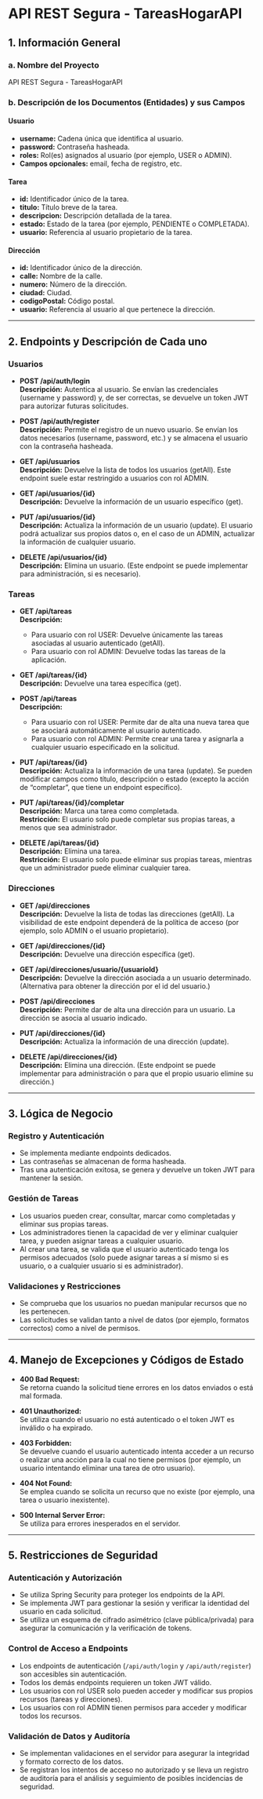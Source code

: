 # API REST Segura - TareasHogarAPI

## 1. Información General

### a. Nombre del Proyecto
API REST Segura - TareasHogarAPI

### b. Descripción de los Documentos (Entidades) y sus Campos

#### Usuario
- **username:** Cadena única que identifica al usuario.
- **password:** Contraseña hasheada.
- **roles:** Rol(es) asignados al usuario (por ejemplo, USER o ADMIN).
- **Campos opcionales:** email, fecha de registro, etc.

#### Tarea
- **id:** Identificador único de la tarea.
- **titulo:** Título breve de la tarea.
- **descripcion:** Descripción detallada de la tarea.
- **estado:** Estado de la tarea (por ejemplo, PENDIENTE o COMPLETADA).
- **usuario:** Referencia al usuario propietario de la tarea.

#### Dirección
- **id:** Identificador único de la dirección.
- **calle:** Nombre de la calle.
- **numero:** Número de la dirección.
- **ciudad:** Ciudad.
- **codigoPostal:** Código postal.
- **usuario:** Referencia al usuario al que pertenece la dirección.

---

## 2. Endpoints y Descripción de Cada uno

### Usuarios
- **POST /api/auth/login**  
  **Descripción:** Autentica al usuario. Se envían las credenciales (username y password) y, de ser correctas, se devuelve un token JWT para autorizar futuras solicitudes.

- **POST /api/auth/register**  
  **Descripción:** Permite el registro de un nuevo usuario. Se envían los datos necesarios (username, password, etc.) y se almacena el usuario con la contraseña hasheada.

- **GET /api/usuarios**  
  **Descripción:** Devuelve la lista de todos los usuarios (getAll). Este endpoint suele estar restringido a usuarios con rol ADMIN.

- **GET /api/usuarios/{id}**  
  **Descripción:** Devuelve la información de un usuario específico (get).

- **PUT /api/usuarios/{id}**  
  **Descripción:** Actualiza la información de un usuario (update). El usuario podrá actualizar sus propios datos o, en el caso de un ADMIN, actualizar la información de cualquier usuario.

- **DELETE /api/usuarios/{id}**  
  **Descripción:** Elimina un usuario. (Este endpoint se puede implementar para administración, si es necesario).

### Tareas
- **GET /api/tareas**  
  **Descripción:**
  - Para usuario con rol USER: Devuelve únicamente las tareas asociadas al usuario autenticado (getAll).
  - Para usuario con rol ADMIN: Devuelve todas las tareas de la aplicación.

- **GET /api/tareas/{id}**  
  **Descripción:** Devuelve una tarea específica (get).

- **POST /api/tareas**  
  **Descripción:**
  - Para usuario con rol USER: Permite dar de alta una nueva tarea que se asociará automáticamente al usuario autenticado.
  - Para usuario con rol ADMIN: Permite crear una tarea y asignarla a cualquier usuario especificado en la solicitud.

- **PUT /api/tareas/{id}**  
  **Descripción:** Actualiza la información de una tarea (update). Se pueden modificar campos como título, descripción o estado (excepto la acción de “completar”, que tiene un endpoint específico).

- **PUT /api/tareas/{id}/completar**  
  **Descripción:** Marca una tarea como completada.  
  **Restricción:** El usuario solo puede completar sus propias tareas, a menos que sea administrador.

- **DELETE /api/tareas/{id}**  
  **Descripción:** Elimina una tarea.  
  **Restricción:** El usuario solo puede eliminar sus propias tareas, mientras que un administrador puede eliminar cualquier tarea.

### Direcciones
- **GET /api/direcciones**  
  **Descripción:** Devuelve la lista de todas las direcciones (getAll). La visibilidad de este endpoint dependerá de la política de acceso (por ejemplo, solo ADMIN o el usuario propietario).

- **GET /api/direcciones/{id}**  
  **Descripción:** Devuelve una dirección específica (get).

- **GET /api/direcciones/usuario/{usuarioId}**  
  **Descripción:** Devuelve la dirección asociada a un usuario determinado. (Alternativa para obtener la dirección por el id del usuario.)

- **POST /api/direcciones**  
  **Descripción:** Permite dar de alta una dirección para un usuario. La dirección se asocia al usuario indicado.

- **PUT /api/direcciones/{id}**  
  **Descripción:** Actualiza la información de una dirección (update).

- **DELETE /api/direcciones/{id}**  
  **Descripción:** Elimina una dirección. (Este endpoint se puede implementar para administración o para que el propio usuario elimine su dirección.)

---

## 3. Lógica de Negocio

### Registro y Autenticación
- Se implementa mediante endpoints dedicados.
- Las contraseñas se almacenan de forma hasheada.
- Tras una autenticación exitosa, se genera y devuelve un token JWT para mantener la sesión.

### Gestión de Tareas
- Los usuarios pueden crear, consultar, marcar como completadas y eliminar sus propias tareas.
- Los administradores tienen la capacidad de ver y eliminar cualquier tarea, y pueden asignar tareas a cualquier usuario.
- Al crear una tarea, se valida que el usuario autenticado tenga los permisos adecuados (solo puede asignar tareas a sí mismo si es usuario, o a cualquier usuario si es administrador).

### Validaciones y Restricciones
- Se comprueba que los usuarios no puedan manipular recursos que no les pertenecen.
- Las solicitudes se validan tanto a nivel de datos (por ejemplo, formatos correctos) como a nivel de permisos.

---

## 4. Manejo de Excepciones y Códigos de Estado

- **400 Bad Request:**  
  Se retorna cuando la solicitud tiene errores en los datos enviados o está mal formada.

- **401 Unauthorized:**  
  Se utiliza cuando el usuario no está autenticado o el token JWT es inválido o ha expirado.

- **403 Forbidden:**  
  Se devuelve cuando el usuario autenticado intenta acceder a un recurso o realizar una acción para la cual no tiene permisos (por ejemplo, un usuario intentando eliminar una tarea de otro usuario).

- **404 Not Found:**  
  Se emplea cuando se solicita un recurso que no existe (por ejemplo, una tarea o usuario inexistente).

- **500 Internal Server Error:**  
  Se utiliza para errores inesperados en el servidor.

---

## 5. Restricciones de Seguridad

### Autenticación y Autorización
- Se utiliza Spring Security para proteger los endpoints de la API.
- Se implementa JWT para gestionar la sesión y verificar la identidad del usuario en cada solicitud.
- Se utiliza un esquema de cifrado asimétrico (clave pública/privada) para asegurar la comunicación y la verificación de tokens.

### Control de Acceso a Endpoints
- Los endpoints de autenticación (`/api/auth/login` y `/api/auth/register`) son accesibles sin autenticación.
- Todos los demás endpoints requieren un token JWT válido.
- Los usuarios con rol USER solo pueden acceder y modificar sus propios recursos (tareas y direcciones).
- Los usuarios con rol ADMIN tienen permisos para acceder y modificar todos los recursos.

### Validación de Datos y Auditoría
- Se implementan validaciones en el servidor para asegurar la integridad y formato correcto de los datos.
- Se registran los intentos de acceso no autorizado y se lleva un registro de auditoría para el análisis y seguimiento de posibles incidencias de seguridad.
